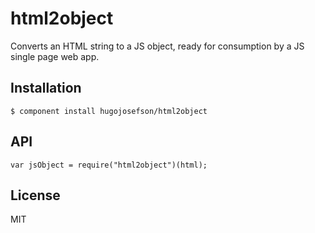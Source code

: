 
# html2object

  Converts an HTML string to a JS object, ready for consumption by a JS single page web app.

## Installation

    $ component install hugojosefson/html2object

## API

    var jsObject = require("html2object")(html);

## License

  MIT

